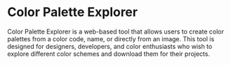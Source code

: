 # Color Palette Explorer

Color Palette Explorer is a web-based tool that allows users to create color palettes from a color code, name, or directly from an image. This tool is designed for designers, developers, and color enthusiasts who wish to explore different color schemes and download them for their projects.
